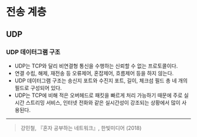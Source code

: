 # 전송 계층  
## UDP
### UDP 데이터그램 구조 

- UDP는 TCP와 달리 비연결형 통신을 수행하는 신뢰할 수 없는 프로토콜이다. 
- 연결 수립, 해제, 재전송 등 오류제어, 혼잡제어, 흐름제어 등을 하지 않는다. 
- UDP 데이터그램 구조는 송신지 포트와 수진지 포트, 길이, 체크섬 필드 총 네 개의 필드로 구성되어 있다. 
- UDP는 TCP에 비해 적은 오버헤드로 패킷을 빠르게 처리 가능하기 때문에 주로 실시간 스트리밍 서비스, 인터넷 전화와 같은 실시간성이 강조되는 상황에서 많이 사용된다. 

--- 
> 강민철, 『혼자 공부하는 네트워크』, 한빛미디어 (2018)    
